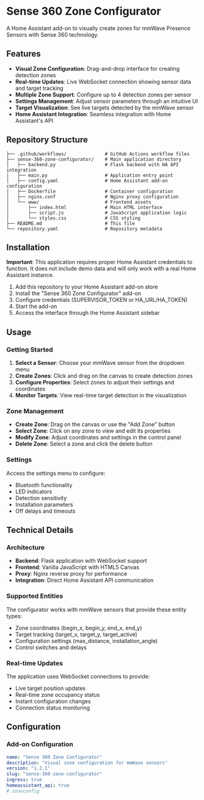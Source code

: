 # Sense 360 Zone Configurator

A Home Assistant add-on to visually create zones for mmWave Presence Sensors with Sense 360 technology.

## Features

- **Visual Zone Configuration**: Drag-and-drop interface for creating detection zones
- **Real-time Updates**: Live WebSocket connection showing sensor data and target tracking
- **Multiple Zone Support**: Configure up to 4 detection zones per sensor
- **Settings Management**: Adjust sensor parameters through an intuitive UI
- **Target Visualization**: See live targets detected by the mmWave sensor
- **Home Assistant Integration**: Seamless integration with Home Assistant's API

## Repository Structure

```
├── .github/workflows/              # GitHub Actions workflow files
├── sense-360-zone-configurator/    # Main application directory
│   ├── backend.py                  # Flask backend with HA API integration
│   ├── main.py                     # Application entry point
│   ├── config.yaml                 # Home Assistant add-on configuration
│   ├── Dockerfile                  # Container configuration
│   ├── nginx.conf                  # Nginx proxy configuration
│   └── www/                        # Frontend assets
│       ├── index.html              # Main HTML interface
│       ├── script.js               # JavaScript application logic
│       └── styles.css              # CSS styling
├── README.md                       # This file
└── repository.yaml                 # Repository metadata
```

## Installation

**Important**: This application requires proper Home Assistant credentials to function. It does not include demo data and will only work with a real Home Assistant instance.

1. Add this repository to your Home Assistant add-on store
2. Install the "Sense 360 Zone Configurator" add-on
3. Configure credentials (SUPERVISOR_TOKEN or HA_URL/HA_TOKEN)
4. Start the add-on
5. Access the interface through the Home Assistant sidebar

## Usage

### Getting Started

1. **Select a Sensor**: Choose your mmWave sensor from the dropdown menu
2. **Create Zones**: Click and drag on the canvas to create detection zones
3. **Configure Properties**: Select zones to adjust their settings and coordinates
4. **Monitor Targets**: View real-time target detection in the visualization

### Zone Management

- **Create Zone**: Drag on the canvas or use the "Add Zone" button
- **Select Zone**: Click on any zone to view and edit its properties
- **Modify Zone**: Adjust coordinates and settings in the control panel
- **Delete Zone**: Select a zone and click the delete button

### Settings

Access the settings menu to configure:
- Bluetooth functionality
- LED indicators
- Detection sensitivity
- Installation parameters
- Off delays and timeouts

## Technical Details

### Architecture

- **Backend**: Flask application with WebSocket support
- **Frontend**: Vanilla JavaScript with HTML5 Canvas
- **Proxy**: Nginx reverse proxy for performance
- **Integration**: Direct Home Assistant API communication

### Supported Entities

The configurator works with mmWave sensors that provide these entity types:
- Zone coordinates (begin_x, begin_y, end_x, end_y)
- Target tracking (target_x, target_y, target_active)
- Configuration settings (max_distance, installation_angle)
- Control switches and delays

### Real-time Updates

The application uses WebSocket connections to provide:
- Live target position updates
- Real-time zone occupancy status
- Instant configuration changes
- Connection status monitoring

## Configuration

### Add-on Configuration

```yaml
name: "Sense 360 Zone Configurator"
description: "Visual zone configuration for mmWave sensors"
version: "1.2.1"
slug: "sense-360-zone-configurator"
ingress: true
homeassistant_api: true
# zoneconfig
